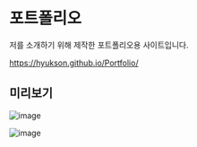 # 포트폴리오
저를 소개하기 위해 제작한 포트폴리오용 사이트입니다.

https://hyukson.github.io/Portfolio/

## 미리보기
![image](https://user-images.githubusercontent.com/93583305/182372147-c3aaa9bb-c7c7-4bda-a1c8-c6d4dc6505c9.png)

![image](https://user-images.githubusercontent.com/93583305/182372065-5e8bf3d9-5749-407f-86e7-1c3ca0c3ee0a.png)
